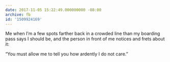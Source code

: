 ```yaml
---
date: 2017-11-05 15:22:49.000000000 -08:00
archive: fb
id: '1509924169'
---
```


Me when I’m a few spots farther back in a crowded line than my boarding pass says I should be, and the person in front of me notices and frets about it:

“You must allow me to tell you how ardently I do not care.”
